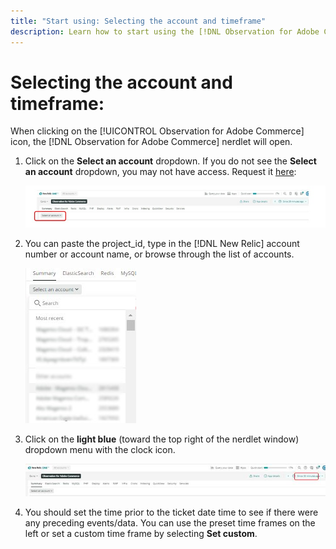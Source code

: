 ```yaml
---
title: "Start using: Selecting the account and timeframe"
description: Learn how to start using the [!DNL Observation for Adobe Commerce] nerdlet by selecting the account and timeframe.
---
```

# Selecting the account and timeframe:

When clicking on the [!UICONTROL Observation for Adobe Commerce] icon, the [!DNL Observation for Adobe Commerce] nerdlet will open.

1. Click on the **Select an account** dropdown. If you do not see the **Select an account** dropdown, you may not have access. Request it [here](https://adobe.sharepoint.com/sites/MG/it/IT%20Services%20Wiki/Requesting%20access%20to%20Magento%20Commerce%20New%20Relic.aspx):

    ![Select an account](../../assets/tools/observation-for-adobe-commerce/start-using-1.jpeg)

1. You can paste the project_id, type in the [!DNL New Relic] account number or account name, or browse through the list of accounts.

    ![Browse through the list of accounts](../../assets/tools/observation-for-adobe-commerce/start-using-2.jpg)

1. Click on the **light blue** (toward the top right of the nerdlet window) dropdown menu with the clock icon.

    ![Click on the dropdown menu](../../assets/tools/observation-for-adobe-commerce/start-using-3.jpg)

1. You should set the time prior to the ticket date time to see if there were any preceding events/data. You can use the preset time frames on the left or set a custom time frame by selecting **Set custom**.
